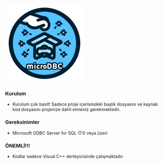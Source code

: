 ![logo](image.png)

### Kurulum
  * Kurulum çok basit! Sadece proje içerisindeki başlık dosyasını ve kaynak kod dosyasını projenize dahil etmeniz gerekmektedir.

### Gereksinimler
  * Microsoft ODBC Server for SQL 17.0 veya üzeri

### ÖNEMLİ!!!
  * Kodlar sadece Visual C++ derleyicisinde çalışmaktadır.
